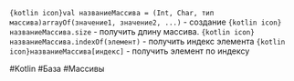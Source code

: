 `{kotlin icon}val названиеМассива = (Int, Char, тип массива)arrayOf(значение1, значение2, ...)` - создание
`{kotlin icon}названиеМассива.size` - получить длину массива.
`{kotlin icon}названиеМассива.indexOf(элемент)` - получить индекс элемента
`{kotlin icon}названиеМассива[индекс]` - получить элемент по индексу


#Kotlin #База #Массивы